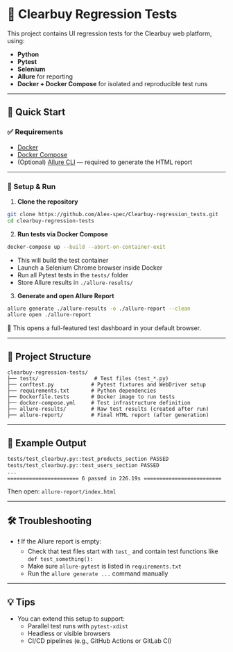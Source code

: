 # 🧪 Clearbuy Regression Tests

This project contains UI regression tests for the Clearbuy web platform, using:

- **Python**
- **Pytest**
- **Selenium**
- **Allure** for reporting
- **Docker + Docker Compose** for isolated and reproducible test runs

---

## 🚀 Quick Start

### ✅ Requirements

- [Docker](https://docs.docker.com/get-docker/)
- [Docker Compose](https://docs.docker.com/compose/install/)
- (Optional) [Allure CLI](https://docs.qameta.io/allure/#_installing_a_commandline) — required to generate the HTML report

---

### 🔧 Setup & Run

1. **Clone the repository**

```bash
git clone https://github.com/Alex-spec/Clearbuy-regression_tests.git
cd clearbuy-regression-tests
```

2. **Run tests via Docker Compose**

```bash
docker-compose up --build --abort-on-container-exit
```

- This will build the test container
- Launch a Selenium Chrome browser inside Docker
- Run all Pytest tests in the `tests/` folder
- Store Allure results in `./allure-results/`

3. **Generate and open Allure Report**

```bash
allure generate ./allure-results -o ./allure-report --clean
allure open ./allure-report
```

📌 This opens a full-featured test dashboard in your default browser.

---

## 📁 Project Structure

```
clearbuy-regression-tests/
├── tests/                  # Test files (test_*.py)
├── conftest.py            # Pytest fixtures and WebDriver setup
├── requirements.txt       # Python dependencies
├── Dockerfile.tests       # Docker image to run tests
├── docker-compose.yml     # Test infrastructure definition
├── allure-results/        # Raw test results (created after run)
├── allure-report/         # Final HTML report (after generation)
```

---

## 🧪 Example Output

```bash
tests/test_clearbuy.py::test_products_section PASSED
tests/test_clearbuy.py::test_users_section PASSED
...
======================= 6 passed in 226.19s =========================
```

Then open: `allure-report/index.html`

---

## 🛠 Troubleshooting

- ❗ If the Allure report is empty:
  - Check that test files start with `test_` and contain test functions like `def test_something():`
  - Make sure `allure-pytest` is listed in `requirements.txt`
  - Run the `allure generate ...` command manually

---

## 💡 Tips

- You can extend this setup to support:
  - Parallel test runs with `pytest-xdist`
  - Headless or visible browsers
  - CI/CD pipelines (e.g., GitHub Actions or GitLab CI)




